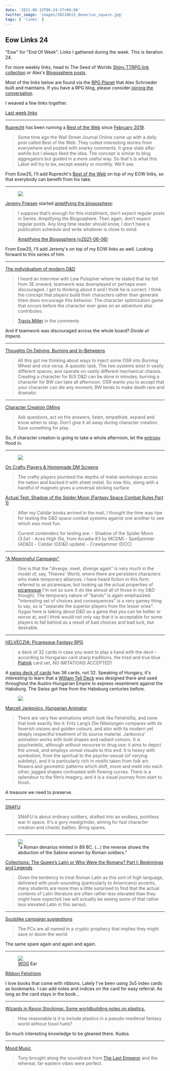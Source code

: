 ```yaml
---
date: '2021-06-13T06:24:37+09:00'
twitter_image: 'images/20210613_denarius_square.jpg'
tags: [ 'links' ]
---
```


## Eow Links 24

"Eow" for "End Of Week". Links I gathered during the week. This is iteration 24.

For more weekly links, head to The Seed of Worlds [Shiny TTRPG link collection](https://seedofworlds.blogspot.com/search/label/weekly%20links) or Alex's [Blogosphere posts](https://alexschroeder.ch/wiki/Blogosphere).

Most of the links below are found via the [RPG Planet](https://campaignwiki.org/rpg/) that Alex Schroeder built and maintains. If you have a RPG blog, please consider [joining the conversation](https://campaignwiki.org/wiki/Planet/Please_join!).

I weaved a few links together.

[Last week links](20210605.html?t=Eow_Links_23&f=eow24)

<hr/>

[Ruprecht](https://ruprechtsrpg.blogspot.com/) has been running a [Best of the Web](https://ruprechtsrpg.blogspot.com/search/label/Best%20of%20the%20Web) since [February 2019](https://ruprechtsrpg.blogspot.com/2019/02/best-of-web.html).

> Some time ago the Wall Street Journal Online came up with a daily post called Best of the Web. They culled interesting stories from everywhere and posted with snarky comments. It grew stale after awhile but I always liked the idea. The concept is similar to blog aggregators but guided in a more useful way. So that's is what this Label will try to be, except weekly or monthly. We'll see.

From Eow25, I'll add Ruprecht's [Best of the Web](https://ruprechtsrpg.blogspot.com/search/label/Best%20of%20the%20Web) on top of my EOW links, so that everybody can benefit from his take.

<hr/>

<figure class="right largest">
<a href="https://takeonrules.com"><img src="images/20210613_takeonrules.jpg" loading="lazy" /></a>
<figcaption>
</figcaption>
</figure>

[Jeremy Friesen](https://takeonrules.com) started [amplifying the blogosphere](https://takeonrules.com/series/amplifying-the-blogosphere/):

> I suppose that’s enough for this installment, don’t expect regular posts in Series: Amplifying the Blogosphere. Then again, don’t expect regular posts. Any long time reader should know, I don’t have a publication schedule and write whatever is close to mind.
>
> <span class="attribution"><a href="https://takeonrules.com/2021/06/06/amplifying-the-blogosphere-v2021-06-06/">Amplifying the Blogosphere (v2021-06-06)</a></span>

From Eow25, I'll add Jeremy's on top of my EOW links as well. Looking forward to this series of him.

<hr/>

[The individualism of modern D&D](https://methodsetmadness.blogspot.com/2021/06/the-individualism-of-modern-d.html)

> I heard an interview with Lew Pulsipher where he stated that he felt from 3E onward, teamwork was downplayed or perhaps even discouraged. I got to thinking about it and I think he is correct. I think the concept that players build their characters rather than generate them does encourage this behavior. The character optimization game that occurs before the character ever goes on an adventure also contributes.
>
> <span class="attribution"><a href="https://grumpywizard.home.blog/">Travis Miller</a> in the comments</span>

And if teamwork was discouraged across the whole board? _Divide et Impera_.

<hr/>

[Thoughts On Delving, Burning and In-Betweens](https://auguryignored.wordpress.com/2021/06/09/thoughts-on-delving-burning-and-in-betweens/)

> All this got me thinking about ways to inject some OSR into Burning Wheel and vice versa. A quixotic task. The two systems exist in vastly different spaces, and operate on vastly different mechanical chassis. Creating a character for B/X D&D can be done in minutes; burning a character for BW can take all afternoon. OSR wants you to accept that your character can die any moment; BW tends to make death rare and dramatic.

<hr/>

[Character Creation GMing](https://githyankidiaspora.wordpress.com/2021/06/07/character-creation-gming/)

> Ask questions, act on the answers, listen, empathize, expand and know when to stop. Don’t give it all away during character creation. Save something for play.

So, if character creation is going to take a whole afternoon, let the [entropy](https://en.wikipedia.org/wiki/Entropy_(computing)) flood in.

<hr/>

<figure class="right">
<a href="https://seedofworlds.blogspot.com/2021/06/on-crafty-players-homemade-dm-screens.html"><img src="images/20210613_screen.jpg" loading="lazy" /></a>
<figcaption>
</figcaption>
</figure>

[On Crafty Players & Homemade DM Screens](https://seedofworlds.blogspot.com/2021/06/on-crafty-players-homemade-dm-screens.html)

> The crafty players plumbed the depths of metal-workshops across the nation and backed it with sheet metal. So now this, along with a handful of magnets gives a universal sticking surface

[Actual Test: Shadow of the Spider Moon (Fantasy Space Combat Rules Part 1)](http://seedofworlds.blogspot.com/2021/06/actual-test-shadow-of-spider-moon.html)

> After my Calidar books arrived in the mail, I thought the time was ripe for testing the D&D space combat systems against one another to see which was most fun.
>
> Current contenders for testing are: - Shadow of the Spider Moon (3.5e) - Aces High (5e, from Arcadia #3 by MCDM) - Spelljammer (AD&D) - Calidar (OD&D update) - Crawljammer (DCC)

<hr/>

["A Meaningful Campaign"](https://wanderinggamist.blogspot.com/2021/06/a-meaningful-campaign.html)

> One is that the "diverge, meet, diverge again" is very much in the model of, say, Thieves' World, where there are persistent characters who make temporary alliances.  I have heard fiction in this form referred to as picaresque, but looking up the actual properties of [picaresque](https://en.wikipedia.org/wiki/Picaresque_novel#Defined) I'm not so sure (I do like almost all of those in my D&D though).  The temporary nature of "bands" is again emphasized.  "interesting set of choices and consequences" is a very gamey thing to say, as is "separate the superior players from the lesser ones".
> Gygax here is talking about D&D as a game that you can be better or worse at, and I think would not only say that it is acceptable for some players to fall behind as a result of bad choices and bad luck, but desirable.

<hr/>

[HELVÉCZIA: Picaresque Fantasy RPG](https://beyondfomalhaut.blogspot.com/2021/06/news-helveczia-picaresque-fantasy-rpg.html)

> a deck of 32 cards in case you want to play a hand with the devil – according to Hungarian card sharp traditions, the tried and true blue [Piatnik](https://en.wikipedia.org/wiki/Piatnik) card set, NO IMITATIONS ACCEPTED!

A [swiss deck of cards](https://en.wikipedia.org/wiki/Swiss-suited_playing_cards) has 36 cards, not 32. Speaking of Hungary, it's interesting to learn that a [William Tell Deck](https://en.wikipedia.org/wiki/Swiss-suited_playing_cards#%22William_Tell%22_set) was designed there and used throughout the Austro-Hungarian Empire to express resentment against the Habsburg. The Swiss got free from the Habsburg centuries before.

<figure class="right">
<a href="https://www.valaszonline.hu/2021/02/22/jankovics-marcell-toldi-interju-2/"><img src="images/20210613_jankovics.jpg" loading="lazy" /></a>
<figcaption>
</figcaption>
</figure>

[Marcell Jankovics, Hungarian Animator](https://beyondfomalhaut.blogspot.com/2021/06/beyonde-marcell-jankovics-hungarian.html)

> There are very few animations which look like Fehérlófia, and none that look exactly like it: Fritz Lang’s Die Nibelungen compares with its feverish visions and golden colours, and also with its modern yet deeply respectful treatment of its source material. Jankovics’ animation works with bold shapes and radiant colours. It is psychedelic, although without recourse to drug use: it aims to depict the unreal, and employs unreal visuals to this end. It is heavy with symbolism, from the spiritual to the psycho-sexual (of varying subtlety), and it is particularly rich in motifs taken from folk art: flowers and geometric patterns which shift, move and meld into each other; jagged shapes contrasted with flowing curves. There is a splendour to the film’s imagery, and it is a visual journey from start to finish.

A treasure we need to preserve.

<hr/>

[SNAFU](https://slightadjustments.blogspot.com/2021/06/snafu.html)

> SNAFU is about ordinary soldiers, drafted into an endless, pointless war in space. It's a gory meatgrinder, aiming for fast character creation and chaotic battles. Bring spares.

<hr/>

<figure class="right larger">
<a href="https://en.wikipedia.org/wiki/The_Rape_of_the_Sabine_Women#/media/File:L._Titurius_L.f._Sabinus._denarius,_89_BC,_RRC_344-1a.jpg"><img src="images/20210613_denarius.jpg" loading="lazy" /></a>
<figcaption>
"a Roman denarius minted in 89 BC. (...) the reverse shows the abduction of the Sabine women by Roman soldiers."
</figcaption>
</figure>

[Collections: The Queen’s Latin or Who Were the Romans? Part I: Beginnings and Legends](https://acoup.blog/2021/06/11/collections-the-queens-latin-or-who-were-the-romans-part-i-beginnings-and-legends/)

> Given the tendency to treat Roman Latin as this sort of high language, delivered with posh-sounding (particularly to Americans) accents, many students are more than a little surprised to find that the actual contents of Latin literature are often rather less elevated than they might have expected (we will actually be seeing some of that rather less elevated Latin in this series).

<hr/>

[Soulslike campaign suggestions](https://pretendo.games/2021/06/06/soulslike-campaign-suggestions/)

> The PCs are all named in a cryptic prophecy that implies they might save or doom the world

The same spare again and again and again.

<hr/>

<figure class="right smaller">
<a href="https://www.indiegamereadingclub.com/indie-game-reading-club/ribbon-fetishism/"><img src="images/20210613_dogear.jpg" loading="lazy" /></a>
<figcaption>
<a href="https://www.drivethrurpg.com/product/308470/Wolves-of-God-Adventures-in-Dark-Ages-England?affiliate_id=2746229">WOG</a> Ear
</figcaption>
</figure>

[Ribbon Fetishism](https://www.indiegamereadingclub.com/indie-game-reading-club/ribbon-fetishism/)

I love books that come with ribbons. Lately I've been using 3x5 index cards as bookmarks. I can add notes and indices on the card for easy referral. As long as the card stays in the book...

<hr/>

[Wizards in Rayon Stockings: Some worldbuilding notes on plastics.](https://paperelemental.blogspot.com/2021/06/wizards-in-rayon-stockings-some.html)

> How reasonable is it is include plastics in a pseudo-medieval fantasy world without fossil fuels?

So much interesting knowledge to be gleaned there. Kudos.

<hr/>

[Mood Music](https://dunrominuniversitypress.com/blog/2021/06/27/mood-music)

> Tony brought along the soundtrack from <a href="https://www.youtube.com/watch?v=wnPKTADXkG0&list=PL7wv1Ns4VJAmPRx8tWP-gtHPbhhmhscaO&index=13">The Last Emperor</a> and the ethereal, far-eastern vibes were perfect.

